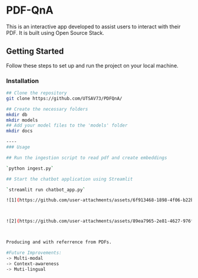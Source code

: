 # PDF-QnA
This is an interactive app developed to assist users to interact with their PDF. It is built using Open Source Stack.

## Getting Started

Follow these steps to set up and run the project on your local machine.


### Installation

```sh
## Clone the repository
git clone https://github.com/UTSAV73/PDFQnA/

## Create the necessary folders
mkdir db
mkdir models
## Add your model files to the 'models' folder
mkdir docs

----
### Usage 

## Run the ingestion script to read pdf and create embeddings

`python ingest.py`

## Start the chatbot application using Streamlit

`streamlit run chatbot_app.py`

![1](https://github.com/user-attachments/assets/6f913468-1898-4f06-b22b-dea203933983)



![2](https://github.com/user-attachments/assets/89ea7965-2e81-4627-976f-16f4b751304b)



Producing and with referrence from PDFs.

#Future Improvements:
-> Multi-modal
-> Context-awareness
-> Muti-lingual
